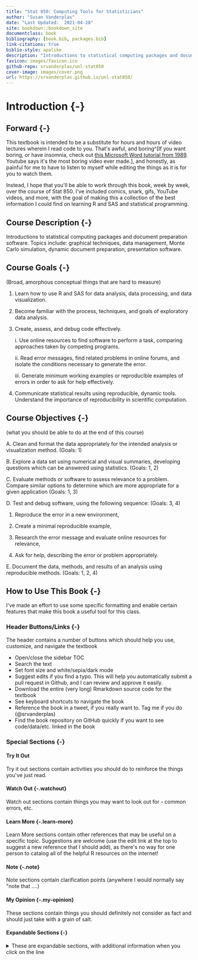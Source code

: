 ```yaml
--- 
title: "Stat 850: Computing Tools for Statisticians"
author: "Susan Vanderplas"
date: "Last Updated:  2021-04-28"
site: bookdown::bookdown_site
documentclass: book
bibliography: [book.bib, packages.bib]
link-citations: true
biblio-style: apalike
description: "Introductions to statistical computing packages and document preparation software. Topics include: graphical techniques, data management, Monte Carlo simulation, dynamic document preparation, presentation software."
favicon: images/favicon.ico
github-repo: srvanderplas/unl-stat850
cover-image: images/cover.png
url: https://srvanderplas.github.io/unl-stat850/
---
```











# Introduction {-}


## Forward {-}

This textbook is intended to be a substitute for hours and hours of video lectures wherein I read code to you. That's awful, and boring^[If you want boring, or have insomnia, check out [this Microsoft Word tutorial from 1989](https://www.youtube.com/watch?v=Jk71bPz5VLo). Youtube says it's the most boring video ever made.], and honestly, as painful for me to have to listen to myself while editing the things as it is for you to watch them.

Instead, I hope  that you'll be able to work through this book, week by week, over the course of Stat 850. I've included comics, snark, gifs, YouTube videos, and more, with the goal of making this a collection of the best information I could find on learning R and SAS and statistical programming. 


## Course Description {-}
Introductions to statistical computing packages and document preparation software. Topics include: graphical techniques, data management, Monte Carlo simulation, dynamic document preparation, presentation software.

## Course Goals {-}
(Broad, amorphous conceptual things that are hard to measure)

1. Learn how to use R and SAS for data analysis, data processing, and data visualization.

2. Become familiar with the process, techniques, and goals of exploratory data analysis.

3. Create, assess, and debug code effectively.

    i. Use online resources to find software to perform a task, comparing approaches taken by competing programs.
    
    ii. Read error messages, find related problems in online forums, and isolate the conditions necessary to generate the error.
    
    iii. Generate minimum working examples or reproducible examples of errors in order to ask for help effectively.

4. Communicate statistical results using reproducible, dynamic tools. Understand the importance of reproducibility in scientific computation.

## Course Objectives {-}
(what you should be able to do at the end of this course)

A. Clean and format the data appropriately for the intended analysis or visualization method. (Goals: 1)

B. Explore a data set using numerical and visual summaries, developing questions which can be answered using statistics. (Goals: 1, 2)

C. Evaluate methods or software to assess relevance to a problem. Compare similar options to determine which are more appropriate for a given application (Goals: 1, 3)

D. Test and debug software, using the following sequence: (Goals: 3, 4)

   1. Reproduce the error in a new environment,
  
   2. Create a minimal reproducible example,
  
   3. Research the error message and evaluate online resources for relevance,
   
   4. Ask for help, describing the error or problem appropriately.

E. Document the data, methods, and results of an analysis using reproducible methods. (Goals: 1, 2, 4)


## How to Use This Book {-}

I've made an effort to use some specific formatting and enable certain features that make this book a useful tool for this class.

### Header Buttons/Links {-}
The header contains a number of buttons which should help you use, customize, and navigate the textbook

- <i class="fa fa-align-justify"></i> Open/close the sidebar TOC
- <i class="fa fa-search"></i> Search the text
- <i class="fa fa-font"></i> Set font size and white/sepia/dark mode
- <i class="fa fa-edit"></i> Suggest edits if you find a typo. This will help you automatically submit a pull request in Github, and I can review and approve it easily.
- <i class="fa fa-download"></i> Download the entire (very long) Rmarkdown source code for the textbook
- <i class="fa fa-info"></i> See keyboard shortcuts to navigate the book
- <i class="fa fa-twitter"></i> Reference the book in a tweet, if you really want to. Tag me if you do (\@srvanderplas)
- <i class="fa fa-github"></i> Find the book repository on GitHub quickly if you want to see code/data/etc. linked in the book


### Special Sections {-}

<div class="tryitout"> <h4>Try It Out</h4>

Try it out sections contain activities you should do to reinforce the things you've just read.
</div>

#### Watch Out {-.watchout}

Watch out sections contain things you may want to look out for - common errors, etc.

#### Learn More {-.learn-more}

Learn More sections contain other references that may be useful on a specific topic. Suggestions are welcome (use the edit link at the top to suggest a new reference that I should add), as there's no way for one person to catalog all of the helpful R resources on the internet!


#### Note {-.note}

Note sections contain clarification points (anywhere I would normally say "note that ....) 

#### My Opinion {-.my-opinion}

These sections contain things you should definitely not consider as fact and should just take with a grain of salt. 

#### Expandable Sections {-}
<details><summary>These are expandable sections, with additional information when you click on the line</summary>

This additional information may be information that is helpful but not essential, or it may be that an example just takes a LOT of space and I want to make sure you can skim the book without having to scroll through a ton of output.
</details>
